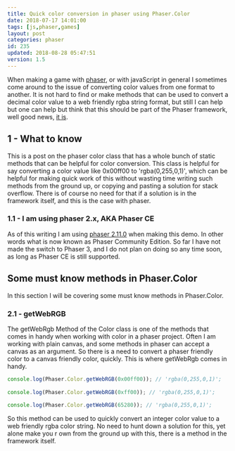 ```yaml
---
title: Quick color conversion in phaser using Phaser.Color
date: 2018-07-17 14:01:00
tags: [js,phaser,games]
layout: post
categories: phaser
id: 235
updated: 2018-08-28 05:47:51
version: 1.5
---
```


When making a game with [phaser](http://phaser.io), or with javaScript in general I sometimes come around to the issue of converting color values from one format to another. It is not hard to find or make methods that can be used to convert a decimal color value to a web friendly rgba string format, but still I can help but one can help but think that this should be part of the Phaser framework, well good news, [it is](https://photonstorm.github.io/phaser-ce/Phaser.Color.html).

<!-- more -->

## 1 - What to know

This is a post on the phaser color class that has a whole bunch of static methods that can be helpful for color conversion. This class is helpful for say converting a color value like 0x00ff00 to 'rgba(0,255,0,1)', which can be helpful for making quick work of this without wasting time writing such methods from the ground up, or copying and pasting a solution for stack overflow. There is of course no need for that if a solution is in the framework itself, and this is the case with phaser.

### 1.1 - I am using phaser 2.x, AKA Phaser CE

As of this writing I am using [phaser 2.11.0](https://github.com/photonstorm/phaser-ce/tree/v2.11.0) when making this demo. In other words what is now known as Phaser Community Edition. So far I have not made the switch to Phaser 3, and I do not plan on doing so any time soon, as long as Phaser CE is still supported.

## Some must know methods in Phaser.Color

In this section I will be covering some must know methods in Phaser.Color.

### 2.1 - getWebRGB

The getWebRgb Method of the Color class is one of the methods that comes in handy when working with color in a phaser project. Often I am working with plain canvas, and some methods in phaser can accept a canvas as an argument. So there is a need to convert a phaser friendly color to a canvas friendly color, quickly. This is where getWebRgb comes in handy.

```js
console.log(Phaser.Color.getWebRGB(0x00ff00)); // 'rgba(0,255,0,1)';
 
console.log(Phaser.Color.getWebRGB(0xff00)); // 'rgba(0,255,0,1)';
 
console.log(Phaser.Color.getWebRGB(65280)); // 'rgba(0,255,0,1)';
```

So this method can be used to quickly convert an integer color value to a web friendly rgba color string. No need to hunt down a solution for this, yet alone make you r own from the ground up with this, there is a method in the framework itself.
